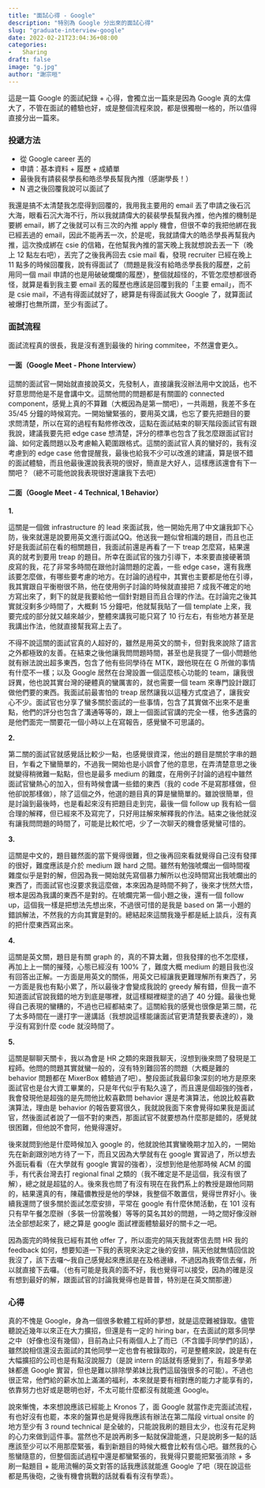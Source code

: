 ```yaml
---
title: "面試心得 - Google"
description: "特別為 Google 分出來的面試心得"
slug: "graduate-interview-google"
date: 2022-02-21T23:04:36+08:00
categories:
-   Sharing
draft: false
image: "g.jpg"
author: "謝宗晅"
---
```


這是一篇 Google 的面試紀錄 + 心得，會獨立出一篇來是因為 Google 真的太偉大了，不管在面試的體驗也好，或是整個流程來說，都是很獨樹一格的，所以值得直接分出一篇來。

### 投遞方法

* 從 Google career 丟的
* 申請：基本資料 + 履歷 + 成績單
* 最後我有請裴裴學長和皓丞學長幫我內推（感謝學長！）
* N 週之後回覆我說可以面試了

我還是搞不太清楚我怎麼得到回覆的，我用我主要用的 email 丟了申請之後石沉大海，眼看石沉大海不行，所以我就請偉大的裴裴學長幫我內推，他內推的機制是要綁 email，綁了之後就可以有三次的內推 apply 機會，但很不幸的我把他綁在我已經丟過的 email，因此不能再丟一次，於是呢，我就請偉大的皓丞學長再幫我內推，這次換成綁在 csie 的信箱，在他幫我內推的當天晚上我就想說去丟一下（晚上 12 點左右吧），丟完了之後我再回去 csie mail 看，發現 recruiter 已經在晚上 11 點多的時候回覆我，說有得面試了（問題是我沒有給皓丞學長我的履歷，之前用同一個 mail 申請的也是用破破爛爛的履歷），整個就超怪的，不管怎麼想都很奇怪，就算是看到我主要 email 丟的履歷也應該是回覆到我的「主要 email」，而不是 csie mail，不過有得面試就好了，總算是有得面試我大 Google 了，就算面試被爆打也無所謂，至少有面試了。

### 面試流程

面試流程真的很長，我是沒有進到最後的 hiring commitee，不然還會更久。

#### 一面（Google Meet - Phone Interview）

這關的面試官一開始就直接說英文，先發制人，直接讓我沒辦法用中文說話，也不好意思問他是不是會講中文。這關他問的問題都是有關圖的 connected component，感覺上真的不算難（大概因為是第一關吧），一共兩題，我差不多在 35/45 分鐘的時候寫完。一開始蠻緊張的，要用英文講，也忘了要先把題目的要求問清楚，所以在寫的過程有點修修改改，這點在面試結束的聊天階段面試官有跟我說，建議我要先把 edge case 想清楚，評分的標準也包含了我怎麼跟面試官討論、如何定義問題以及考慮輸入範圍跟格式。這關的面試官人真的蠻好的，我有沒考慮到的 edge case 他會提醒我，最後也給我不少可以改進的建議，算是很不錯的面試體驗，而且他最後還說我表現的很好，簡直是大好人，這樣應該還會有下一關吧？（總不可能他說我表現很好還讓我下去吧）

#### 二面（Google Meet - 4 Technical, 1 Behavior）

**1.**
<!-- 題目：做一個 leaderboard，支援插入（插入 user_id 以及 score）跟查詢排名（經由 user_id）兩種 -->
這關是一個做 infrastructure 的 lead 來面試我，他一開始先用了中文讓我卸下心防，後來就還是說要用英文進行面試QQ。他送我一題似曾相識的題目，而且也正好是我面試前在看的相關題目，我面試前還是再看了一下 treap 怎麼寫，結果還真的就考到要用 treap 的題目。所幸在面試官的強力引導下，本來要直接硬著頭皮寫的我，花了非常多時間在跟他討論問題的定義，一些 edge case，還有我應該要怎麼做，有哪些要考慮的地方。在討論的過程中，其實也主要都是他在引導，我其實跟自平衡樹很不熟，他在使用例子討論的時候就直接把 7 成我不確定的地方寫出來了，剩下的就是我要給他一個針對題目而且合理的作法。在討論完之後其實就沒剩多少時間了，大概剩 15 分鐘吧，他就幫我貼了一個 template 上來，我要完成的部分就又越來越少，整體來講我可能只寫了 10 行左右，有些地方甚至是我講出作法，他就直接幫我寫上去了。

不得不說這關的面試官真的人超好的，雖然是用英文的關卡，但對我來說除了語言之外都極致的友善。在結束之後他讓我問問題時間，甚至也是我提了一個小問題他就有辦法說出超多東西，包含了他有些同學待在 MTK，跟他現在在 G 所做的事情有什麼不一樣；以及 Google 居然在台灣設置一個這麼核心功能的 team，讓我很訝異，他也說其實台灣的硬體真的蠻厲害的，就也需要一個 team 來專門設計跟訂做他們要的東西。我面試前最害怕的 treap 居然讓我以這種方式度過了，讓我安心不少。面試官也分享了蠻多關於面試的一些事情，包含了其實做不出來不是重點，他們的評分也包含了溝通等等的，跟上一個面試官講的完全一樣，他多透露的是他們面完一關要花一個小時以上在寫報告，感覺蠻不可思議的。

**2.**
<!-- 題目：做兩個 function，一個是做一個 string -> string 的字典，另一個是將給定的輸入（裡面會以 %% 括住變數名稱），來把字串全部都替換成字典裡的東西 -->
第二關的面試官就感覺話比較少一點，也感覺很資深，他出的題目是關於字串的題目，乍看之下蠻簡單的，不過我一開始也是小誤會了他的意思，在弄清楚意思之後就變得稍微難一點點，但也是最多 medium 的難度，在用例子討論的過程中雖然面試官蠻熱心的加入，但有時候會講一些錯的東西（我的 code 不是寫那樣做，但他卻說那樣做），除了這個之外，他選的題目真的算是蠻簡單的。雖說很簡單，但是討論到最後時，也是看起來沒有把題目走到完，最後一個 follow up 我有給一個合理的解釋，但已經來不及寫完了，只好用註解來解釋我的作法。結束之後他就沒有讓我問問題的時間了，可能是比較忙吧，少了一次聊天的機會感覺蠻可惜的。

**3.**
<!-- 題目：給一堆線段，還有一個 q，問說 q 只能放一次的話要怎麼覆蓋到最多線段長度，一開始我給爛爛 n^2，後來想到可以用線段樹 nlogn，實際上 2 分搜就好了 -->
<!-- follow up：如果能放兩個 q 呢？我一開始給爛爛 n^2logn，最後掰出一個 dp，也是 nlogn -->
這關是中文的，題目雖然面的當下覺得很難，但之後再回來看就覺得自己沒有發揮的很好，難度應該是介於 medium 跟 hard 之間。雖然有勉強唬爛出一個時間複雜度似乎是對的解，但因為我一開始就先寫個暴力解所以也沒時間寫出我唬爛出的東西了，而面試官也沒要求我這麼做，本來因為是時間不夠了，後來才恍然大悟，根本是因為我講的東西不是對的。在唬爛完第一個小題之後，還有一個 follow up，這個我一樣是把想法先想出來，不過很可惜的是我是 based on 第一小題的錯誤解法，不然我的方向其實是對的。總結起來這關我幾乎都是紙上談兵，沒有真的把什麼東西寫出來。

**4.**
<!-- 題目：給一個無向圖，每個點都有一個 score，問要怎麼選一條由 4 個點構成的 path 使得 score 最大化（path 裡面的 node 不能重複） -->
這關是英文關，題目是有關 graph 的，真的不算太難，但我發揮的也不怎麼樣，再加上上一關的摧殘，心態已經沒有 100% 了，難度大概 medium 的題目我也沒有回答出正解。一方面是用英文的關係，用英文已經讓我更難理解所有東西了，另一方面是我也有點小累了，所以最後才會變成我說的 greedy 解有錯，但我一直不知道面試官說我錯的地方到底是哪裡，就這樣糊裡糊塗的過了 40 分鐘。最後也覺得自己表現的蠻糟的，不過也已經都結束了。這關給我的感覺也很像是第三關，花了太多時間在一邊打字一邊講話（我想說這樣能讓面試官更清楚我要表達的），幾乎沒有寫到什麼 code 就沒時間了。

**5.**

這關是聊聊天關卡，我以為會是 HR 之類的來跟我聊天，沒想到後來問了發現是工程師。他問的問題其實就蠻一般的，沒有特別難回答的問題（大概是難的 behavior 問題都在 MixerBox 體驗過了吧）。整段面試我最印象深刻的地方是原來面試官也是台大資工畢業的，只是年代似乎有點久遠了，而且還是個超強的強者，我會發現他是超強的是先問他比較喜歡問 behavior 還是考演算法，他說比較喜歡演算法，理由是 behavior 的報告要寫很久，我就說我面下來會覺得如果我是面試官，然後面試者說了一個不對的東西，那面試官不就要想為什麼那是錯的，感覺就很困難，但他說不會阿，他覺得還好。

後來就問到他是什麼時候加入 google 的，他就說他其實蠻晚期才加入的，一開始先在新創跟別地方待了一下，而且又因為大學就有在 google 實習過了，所以想去外面玩看看（在大學就有 google 實習的強者），沒想到他是他那時候 ACM 的國手，有代表台灣去打 regional final 之類的（我不確定是不是這個，我沒有很了解），總之就是超猛的人。後來我也問了有沒有現在在我們系上的教授是跟他同期的，結果還真的有，陳蘊儂教授是他的學妹，我整個不敢置信，覺得世界好小。後續我還問了很多關於面試怎麼安排，平常在 google 有什麼休閒活動，在 101 沒有只有早午餐怎麼辦（多裝一份當晚餐）等等的莫名其妙的問題，一時之間好像沒辦法全部想起來了，總之算是 google 面試裡面體驗最好的關卡之一吧。

因為面完的時候我已經有其他 offer 了，所以面完的隔天我就寄信去問 HR 我的 feedback 如何，想要知道一下我的表現來決定之後的安排，隔天他就無情回信說我沒了，該下去囉～我自己感覺起來應該是在及格邊緣，不過因為我寄信去催，所以就直接下去囉。（也有可能是我真的面不好，我也覺得可以接受，因為的確是沒有想到最好的解，跟面試官的討論我覺得也是普普，特別是在英文關那邊）

### 心得

真的不愧是 Google，身為一個很多軟體工程師的夢想，就是這麼難被錄取。儘管聽說近幾年以來正在大力擴招，但還是有一定的 hiring bar，在去面試的眾多同學之中（好像也沒有幾個），目前為止只有兩個人上了而已（不含國手同學們的話），雖然說相信還沒去面試的其他同學一定也會有被錄取的，可是整體來說，說是有在大幅擴招的公司也是有點沒說服力（是說 intern 的話就有感覺到了，有超多學弟妹都進 Google 實習，但也是難以排除學弟妹比我們這屆強很多的可能）。不過也很正常，他們給的薪水加上滿滿的福利，本來就是要有相對應的能力才能享有的，依靠努力也好或是聰明也好，不太可能什麼都沒有就能進 Google。

說來慚愧，本來想說應該已經能上 Kronos 了，面 Google 就當作走完面試流程，有也好沒有也罷，本來的盤算也是覺得我應該有辦法在第二階段 virtual onsite 的地方至少有 3 round technical 是全破的，只能說我刷的題目太少，也沒有花足夠的心力來做到這件事。當然也不是說再刷多一點就保證能進，只是說刷多一點的話應該至少可以不用那麼緊張，看到新題目的時候大概會比較有信心吧。雖然我的心態蠻隨意的，但整個面試過程中還是都蠻緊張的，我覺得只要能把緊張消除 + 多刷一點題目 + 能用流暢的英文對答的話我應該就能進 Google 了吧（現在說這些都是馬後砲，之後有機會挑戰的話就看看有沒有學乖）。
